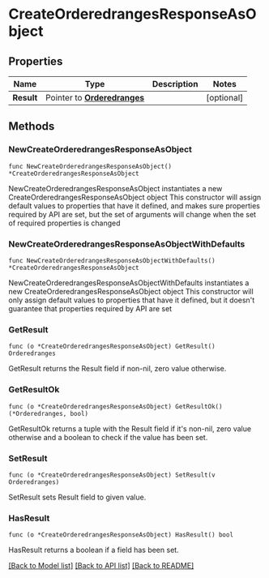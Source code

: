 # CreateOrderedrangesResponseAsObject

## Properties

Name | Type | Description | Notes
------------ | ------------- | ------------- | -------------
**Result** | Pointer to [**Orderedranges**](Orderedranges.md) |  | [optional] 

## Methods

### NewCreateOrderedrangesResponseAsObject

`func NewCreateOrderedrangesResponseAsObject() *CreateOrderedrangesResponseAsObject`

NewCreateOrderedrangesResponseAsObject instantiates a new CreateOrderedrangesResponseAsObject object
This constructor will assign default values to properties that have it defined,
and makes sure properties required by API are set, but the set of arguments
will change when the set of required properties is changed

### NewCreateOrderedrangesResponseAsObjectWithDefaults

`func NewCreateOrderedrangesResponseAsObjectWithDefaults() *CreateOrderedrangesResponseAsObject`

NewCreateOrderedrangesResponseAsObjectWithDefaults instantiates a new CreateOrderedrangesResponseAsObject object
This constructor will only assign default values to properties that have it defined,
but it doesn't guarantee that properties required by API are set

### GetResult

`func (o *CreateOrderedrangesResponseAsObject) GetResult() Orderedranges`

GetResult returns the Result field if non-nil, zero value otherwise.

### GetResultOk

`func (o *CreateOrderedrangesResponseAsObject) GetResultOk() (*Orderedranges, bool)`

GetResultOk returns a tuple with the Result field if it's non-nil, zero value otherwise
and a boolean to check if the value has been set.

### SetResult

`func (o *CreateOrderedrangesResponseAsObject) SetResult(v Orderedranges)`

SetResult sets Result field to given value.

### HasResult

`func (o *CreateOrderedrangesResponseAsObject) HasResult() bool`

HasResult returns a boolean if a field has been set.


[[Back to Model list]](../README.md#documentation-for-models) [[Back to API list]](../README.md#documentation-for-api-endpoints) [[Back to README]](../README.md)


